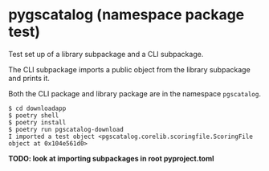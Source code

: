 # pygscatalog (namespace package test)

Test set up of a library subpackage and a CLI subpackage. 

The CLI subpackage imports a public object from the library subpackage and prints it. 

Both the CLI package and library package are in the namespace `pgscatalog`.

```
$ cd downloadapp
$ poetry shell
$ poetry install
$ poetry run pgscatalog-download
I imported a test object <pgscatalog.corelib.scoringfile.ScoringFile object at 0x104e561d0>
```

**TODO: look at importing subpackages in root pyproject.toml**
